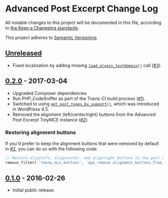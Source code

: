 # Advanced Post Excerpt Change Log

All notable changes to this project will be documented in this file, according to [the Keep a Changelog standards](http://keepachangelog.com/).

This project adheres to [Semantic Versioning](http://semver.org/).


## [Unreleased]

* Fixed localization by adding missing [`load_plugin_textdomain()`](https://developer.wordpress.org/reference/functions/load_plugin_textdomain/) call ([#3]).

## [0.2.0] - 2017-03-04

* Upgraded Composer dependencies
* Run PHP_CodeSniffer as part of the Travis-CI build process ([#1]).
* Switched to using [`get_post_types_by_support()`](https://developer.wordpress.org/reference/functions/get_post_types_by_support/), which was introduced in WordPress 4.5.
* Removed the alignment (left/center/right) buttons from the Advanced Post Excerpt TinyMCE instance ([#2]).

### Restoring alignment buttons

If you'd prefer to keep the alignment buttons that were removed by default in [#2], you can do so with the following code:

```php
// Restore alignleft, aligncenter, and alignright buttons to the post excerpt editor.
remove_filter( 'teeny_mce_buttons', 'ape_remove_alignment_buttons_from_excerpt', 10, 2 );
```


## [0.1.0] - 2016-02-26

* Initial public release.


[Unreleased]: https://github.com/stevegrunwell/advanced-post-excerpt/compare/master...develop
[0.2.0]: https://github.com/stevegrunwell/advanced-post-excerpt/releases/tag/v0.2.0
[0.1.0]: https://github.com/stevegrunwell/advanced-post-excerpt/releases/tag/v0.1.0
[#1]: https://github.com/stevegrunwell/advanced-post-excerpt/issues/1
[#2]: https://github.com/stevegrunwell/advanced-post-excerpt/issues/2
[#3]: https://github.com/stevegrunwell/advanced-post-excerpt/issues/3
